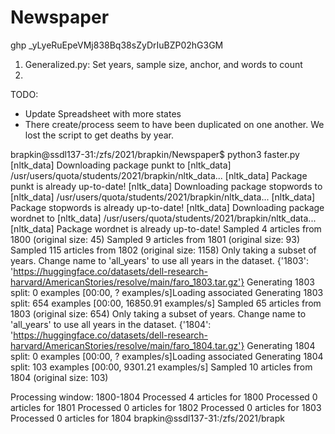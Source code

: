 # Newspaper
ghp _yLyeRuEpeVMj838Bq38sZyDrIuBZP02hG3GM



1. Generalized.py: Set years, sample size, anchor, and words to count
2.


TODO:
- Update Spreadsheet with more states
- There create/process seem to have been duplicated on one another. We lost the script to get deaths by year.






brapkin@ssdl137-31:/zfs/2021/brapkin/Newspaper$ python3 faster.py
[nltk_data] Downloading package punkt to
[nltk_data]     /usr/users/quota/students/2021/brapkin/nltk_data...
[nltk_data]   Package punkt is already up-to-date!
[nltk_data] Downloading package stopwords to
[nltk_data]     /usr/users/quota/students/2021/brapkin/nltk_data...
[nltk_data]   Package stopwords is already up-to-date!
[nltk_data] Downloading package wordnet to
[nltk_data]     /usr/users/quota/students/2021/brapkin/nltk_data...
[nltk_data]   Package wordnet is already up-to-date!
Sampled 4 articles from 1800 (original size: 45)
Sampled 9 articles from 1801 (original size: 93)
Sampled 115 articles from 1802 (original size: 1158)
Only taking a subset of years. Change name to 'all_years' to use all years in the dataset.
{'1803': 'https://huggingface.co/datasets/dell-research-harvard/AmericanStories/resolve/main/faro_1803.tar.gz'}
Generating 1803 split: 0 examples [00:00, ? examples/s]Loading associated
Generating 1803 split: 654 examples [00:00, 16850.91 examples/s]
Sampled 65 articles from 1803 (original size: 654)
Only taking a subset of years. Change name to 'all_years' to use all years in the dataset.
{'1804': 'https://huggingface.co/datasets/dell-research-harvard/AmericanStories/resolve/main/faro_1804.tar.gz'}
Generating 1804 split: 0 examples [00:00, ? examples/s]Loading associated
Generating 1804 split: 103 examples [00:00, 9301.21 examples/s]
Sampled 10 articles from 1804 (original size: 103)

Processing window: 1800-1804
Processed 4 articles for 1800
Processed 0 articles for 1801
Processed 0 articles for 1802
Processed 0 articles for 1803
Processed 0 articles for 1804
brapkin@ssdl137-31:/zfs/2021/brapk




